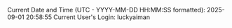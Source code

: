 Current Date and Time (UTC - YYYY-MM-DD HH:MM:SS formatted): 2025-09-01 20:58:55
Current User's Login: luckyaiman
